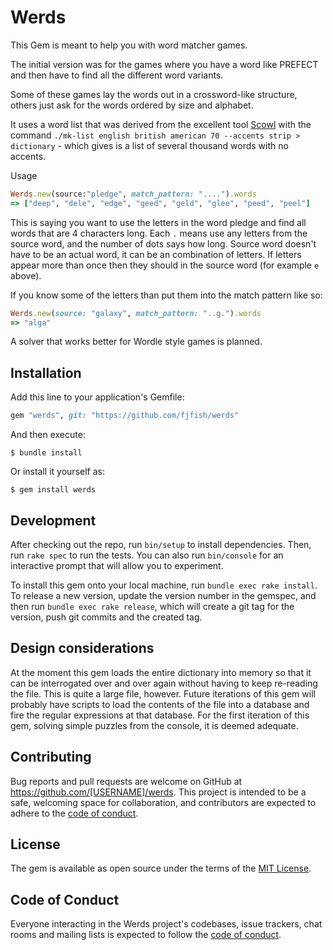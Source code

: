 # Werds

This Gem is meant to help you with word matcher games.

The initial version was for the games where you have a word like PREFECT and then have to find all the different word variants.

Some of these games lay the words out in a crossword-like structure, others just ask for the words ordered by size and alphabet.

It uses a word list that was derived from the excellent tool [Scowl](http://wordlist.aspell.net/) with the command `./mk-list english british american 70 --accents strip > dictionary` - which gives is a list of several thousand words with no accents.

Usage

```ruby
Werds.new(source:"pledge", match_pattern: "....").words
=> ["deep", "dele", "edge", "geed", "geld", "glee", "peed", "peel"]
```

This is saying you want to use the letters in the word pledge and find all words that are 4 characters long. Each `.` means use any letters from the source word, and the number of dots says how long. Source word doesn't have to be an actual word, it can be an combination of letters. If letters appear more than once then they should in the source word (for example `e` above).

If you know some of the letters than put them into the match pattern like so:

```ruby
Werds.new(source: "galaxy", match_pattern: "..g.").words
=> "alga"
```

A solver that works better for Wordle style games is planned.

## Installation

Add this line to your application's Gemfile:

```ruby
gem "werds", git: "https://github.com/fjfish/werds"
```

And then execute:

    $ bundle install

Or install it yourself as:

    $ gem install werds

## Development

After checking out the repo, run `bin/setup` to install dependencies. Then, run `rake spec` to run the tests. You can also run `bin/console` for an interactive prompt that will allow you to experiment.

To install this gem onto your local machine, run `bundle exec rake install`. To release a new version, update the version number in the gemspec, and then run `bundle exec rake release`, which will create a git tag for the version, push git commits and the created tag.

## Design considerations

At the moment this gem loads the entire dictionary into memory so that it can be interrogated over and over again without having to keep re-reading the file. This is quite a large file, however. Future iterations of this gem will probably have scripts to load the contents of the file into a database and fire the regular expressions at that database. For the first iteration of this gem, solving simple puzzles from the console, it is deemed adequate.

## Contributing

Bug reports and pull requests are welcome on GitHub at https://github.com/[USERNAME]/werds. This project is intended to be a safe, welcoming space for collaboration, and contributors are expected to adhere to the [code of conduct](https://github.com/[USERNAME]/werds/blob/master/CODE_OF_CONDUCT.md).

## License

The gem is available as open source under the terms of the [MIT License](https://opensource.org/licenses/MIT).

## Code of Conduct

Everyone interacting in the Werds project's codebases, issue trackers, chat rooms and mailing lists is expected to follow the [code of conduct](https://github.com/[USERNAME]/werds/blob/master/CODE_OF_CONDUCT.md).
